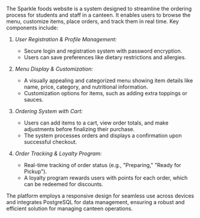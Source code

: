 The Sparkle foods website is a system designed to streamline the ordering process for students and staff in a canteen. It enables users to browse the menu, customize items, place orders, and track them in real time. Key components include:  

1. *User Registration & Profile Management:*  
   - Secure login and registration system with password encryption.  
   - Users can save preferences like dietary restrictions and allergies.  

2. *Menu Display & Customization:*  
   - A visually appealing and categorized menu showing item details like name, price, category, and nutritional information.  
   - Customization options for items, such as adding extra toppings or sauces.  

3. *Ordering System with Cart:*  
   - Users can add items to a cart, view order totals, and make adjustments before finalizing their purchase.  
   - The system processes orders and displays a confirmation upon successful checkout.  

4. *Order Tracking & Loyalty Program:*  
   - Real-time tracking of order status (e.g., "Preparing," "Ready for Pickup").  
   - A loyalty program rewards users with points for each order, which can be redeemed for discounts.  

The platform employs a responsive design for seamless use across devices and integrates PostgreSQL for data management, ensuring a robust and efficient solution for managing canteen operations.
